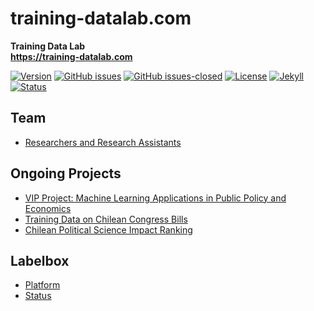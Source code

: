 # training-datalab.com
**Training Data Lab**\
**https://training-datalab.com**

[![Version](https://img.shields.io/badge/version-v1.8.6-blue.svg)](https://github.com/training-datalab/training-datalab.com/blob/master/changelog.txt) [![GitHub issues](https://img.shields.io/github/issues/training-datalab/training-datalab.com.svg)](https://github.com/training-datalab/training-datalab.com/issues/) [![GitHub issues-closed](https://img.shields.io/github/issues-closed/training-datalab/training-datalab.com.svg)](https://github.com/training-datalab/training-datalab.com/issues?q=is%3Aissue+is%3Aclosed) [![License](https://img.shields.io/badge/license-MIT-black)](https://github.com/training-datalab/training-datalab.com/blob/master/LICENSE) [![Jekyll](https://img.shields.io/badge/made%20with-Jekyll-1f425f.svg)](https://jekyllrb.com/) [![Status](https://img.shields.io/website-up-down-green-red/http/training-datalab.com.svg)](https://training-datalab.com)

## Team
- [Researchers and Research Assistants](https://training-datalab.com/team/)

## Ongoing Projects
- [VIP Project: Machine Learning Applications in Public Policy and Economics](https://training-datalab.com/projects/vip-project-machine-learning)
- [Training Data on Chilean Congress Bills](https://training-datalab.com/projects/chilean-congress-bills)
- [Chilean Political Science Impact Ranking](https://training-datalab.com/projects/cps-ranking)

## Labelbox
- [Platform](https://app.labelbox.com/)
- [Status](https://status.labelbox.com/)
